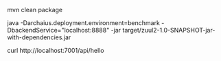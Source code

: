 mvn clean package

java -Darchaius.deployment.environment=benchmark -DbackendService="localhost:8888" -jar target/zuul2-1.0-SNAPSHOT-jar-with-dependencies.jar

curl http://localhost:7001/api/hello